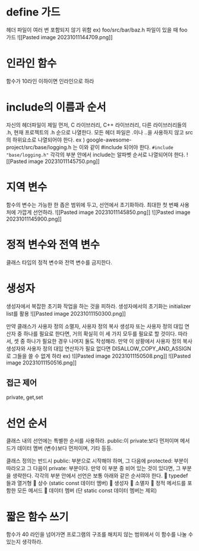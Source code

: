 




# define 가드
헤더 파일이 여러 번 포함되지 않기 위함
ex) foo/src/bar/baz.h 파일이 있을 때 foo 가드
![[Pasted image 20231011144709.png]]
# 인라인 함수
함수가 10라인 이하이면 인라인으로 하라
# include의 이름과 순서
자신의 헤더파일이 제일 먼저, 
C 라이브러리, 
C++ 라이브러리, 
다른 라이브러리들의 .h,
현재 프로젝트의 .h 순으로 나열한다.
모든 헤더 파일은 .이나 ..을 사용하지 않고 src의 하위요소로 나열되어야 한다.
ex ) google-awesome-project/src/base/logging.h 는 이와 같이 \#include 되어야 한다.
`#include "base/logging.h"`
각각의 부분 안에서 include는 알파벳 순서로 나열되어야 한다.
![[Pasted image 20231011145750.png]]
# 지역 변수
함수의 변수는 가능한 한 좁은 범위에 두고, 선언에서 초기화하라.
최대한 첫 번째 사용처에 가깝게 선언하라.
![[Pasted image 20231011145850.png]]
![[Pasted image 20231011145900.png]]

# 정적 변수와 전역 변수
클래스 타입의 정적 변수와 전역 변수를 금지한다.

# 생성자
생성자에서 복잡한 초기화 작업을 하는 것을 피하라.
생성자에서의 초기화는 initializer list를 활용
![[Pasted image 20231011150300.png]]

만약 클래스가 사용자 정의 소멸자, 사용자 정의 복사 생성자 또는 사용자 정의 대입 연산자 중 하나를 필요로 한다면, 거의 확실히 이 세 가지 모두를 필요로 할 것이다. 따라서, 셋 중 하나가 필요한 경우 나머지 둘도 작성해라. 만약 이 상황에서 사용자 정의 복사 생성자와 사용자 정의 대입 연산자가 필요 없다면 DISALLOW_COPY_AND_ASSIGN 로 그들을 쓸 수 없게 하라
ex)
![[Pasted image 20231011150508.png]]
![[Pasted image 20231011150516.png]]

## 접근 제어
private, get,set 
# 선언 순서
클래스 내의 선언에는 특별한 순서를 사용하라. 
public:이 private:보다 먼저이며 메서드가 데이터 멤버 (변수)보다 먼저이며, 기타 등등.

클래스 정의는 반드시 public: 부분으로 시작해야 하며, 
그 다음에 protected: 부분이 따라오고 
그 다음이 private: 부분이다. 만약 이 부분 중 비어 있는 것이 있다면, 그 부분을 생략한다. 각각의 부분 안에서 선언은 보통 아래와 같은 순서여야 한다. 
 typedef 들과 열거형 
 상수 (static const 데이터 멤버) 
 생성자 
 소멸자 
 정적 메서드를 포함한 모든 메서드 
 데이터 멤버 (단 static const 데이터 멤버는 제외)

# 짧은 함수 쓰기
함수가 40 라인을 넘어가면 프로그램의 구조를 해치지 않는 범위에서 이 함수를 나눌 수 있는지 생각하라.

